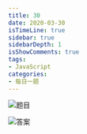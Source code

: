 ```yaml
---
title: 30
date: 2020-03-30
isTimeLine: true
sidebar: true
sidebarDepth: 1
isShowComments: true
tags:
- JavaScript
categories:
- 每日一题
---
```


<!--  -->

![题目](/my-vue-press-blog/img/accu/2020-03-30-timu.jpeg)

![答案](/my-vue-press-blog/img/accu/2020-03-30.jpeg)

